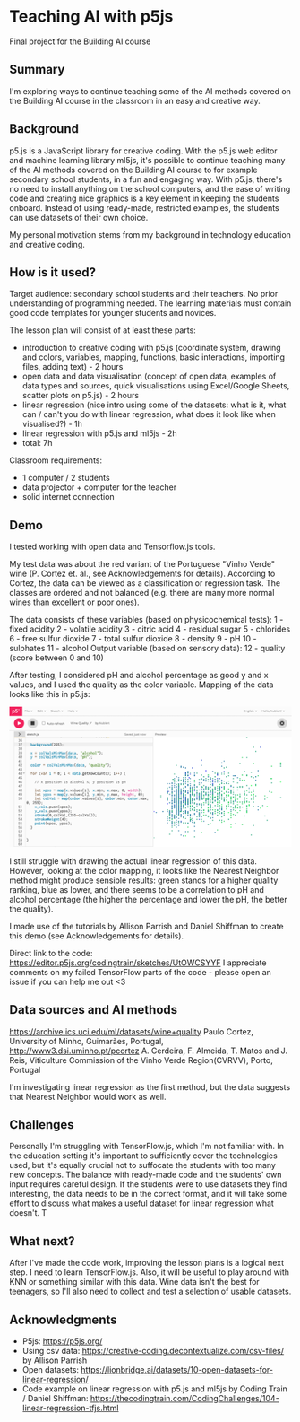 
# Teaching AI with p5js

Final project for the Building AI course
 
## Summary

I'm exploring ways to continue teaching some of the AI methods covered on the Building AI course in the classroom in an easy and creative way. 

## Background
p5.js is a JavaScript library for creative coding. With the p5.js web editor and machine learning library ml5js, it's possible to continue teaching many of the AI methods covered on the Building AI course to for example secondary school students, in a fun and engaging way. With p5.js, there's no need to install anything on the school computers, and the ease of writing code and creating nice graphics is a key element in keeping the students onboard. 
Instead of using ready-made, restricted examples, the students can use datasets of their own choice.

My personal motivation stems from my background in technology education and creative coding. 

## How is it used?

Target audience: secondary school students and their teachers. No prior understanding of programming needed. The learning materials must contain good code templates for younger students and novices.

The lesson plan will consist of at least these parts:
* introduction to creative coding with p5.js (coordinate system, drawing and colors, variables, mapping, functions, basic interactions, importing files, adding text) - 2 hours
* open data and data visualisation (concept of open data, examples of data types and sources, quick visualisations using Excel/Google Sheets, scatter plots on p5.js) - 2 hours
* linear regression (nice intro using some of the datasets: what is it, what can / can't you do with linear regression, what does it look like when visualised?) - 1h
* linear regression with p5.js and ml5js - 2h
* total: 7h

Classroom requirements:
* 1 computer / 2 students
* data projector + computer for the teacher
* solid internet connection

## Demo

I tested working with open data and Tensorflow.js tools. 

My test data was about the red variant of the Portuguese "Vinho Verde" wine (P. Cortez et. al., see Acknowledgements for details).
According to Cortez, the data can be viewed as a classification or regression task. The classes are ordered and not balanced (e.g. there are many more normal wines than excellent or poor ones). 

The data consists of these variables (based on physicochemical tests):
1 - fixed acidity
2 - volatile acidity
3 - citric acid
4 - residual sugar
5 - chlorides
6 - free sulfur dioxide
7 - total sulfur dioxide
8 - density
9 - pH
10 - sulphates
11 - alcohol
Output variable (based on sensory data):
12 - quality (score between 0 and 10)

After testing, I considered pH and alcohol percentage as good y and x values, and I used the quality as the color variable. Mapping of the data looks like this in p5.js:

![Wine Quality](/wine_mapping.png)

I still struggle with drawing the actual linear regression of this data. However, looking at the color mapping, it looks like the Nearest Neighbor method might produce sensible results: green stands for a higher quality ranking, blue as lower, and there seems to be a correlation to pH and alcohol percentage (the higher the percentage and lower the pH, the better the quality).

I made use of the tutorials by Allison Parrish and Daniel Shiffman to create this demo (see Acknowledgements for details).

Direct link to the code:
https://editor.p5js.org/codingtrain/sketches/UtOWCSYYF
I appreciate comments on my failed TensorFlow parts of the code - please open an issue if you can help me out <3 

## Data sources and AI methods
https://archive.ics.uci.edu/ml/datasets/wine+quality
Paulo Cortez, University of Minho, Guimarães, Portugal, http://www3.dsi.uminho.pt/pcortez
A. Cerdeira, F. Almeida, T. Matos and J. Reis, Viticulture Commission of the Vinho Verde Region(CVRVV), Porto, Portugal

I'm investigating linear regression as the first method, but the data suggests that Nearest Neighbor would work as well. 


## Challenges

Personally I'm struggling with TensorFlow.js, which I'm not familiar with. 
In the education setting it's important to sufficiently cover the technologies used, but it's equally crucial not to suffocate the students with too many new concepts. The balance with ready-made code and the students' own input requires careful design. 
If the students were to use datasets they find interesting, the data needs to be in the correct format, and it will take some effort to discuss what makes a useful dataset for linear regression what doesn't. T

## What next?
After I've made the code work, improving the lesson plans is a logical next step. I need to learn TensorFlow.js. Also, it will be useful to play around with KNN or something similar with this data. 
Wine data isn't the best for teenagers, so I'll also need to collect and test a selection of usable datasets.

## Acknowledgments

* P5js: https://p5js.org/
* Using csv data: https://creative-coding.decontextualize.com/csv-files/ by Allison Parrish
* Open datasets: https://lionbridge.ai/datasets/10-open-datasets-for-linear-regression/ 
* Code example on linear regression with p5.js and ml5js by Coding Train / Daniel Shiffman: https://thecodingtrain.com/CodingChallenges/104-linear-regression-tfjs.html

